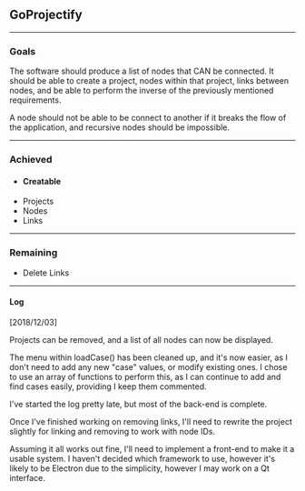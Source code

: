 ## GoProjectify

-----------

### Goals

The software should produce a list of nodes that CAN be connected. It should be able to create a project, nodes within that project, links between nodes, and be able to perform the inverse of the previously mentioned requirements.

A node should not be able to be connect to another if it breaks the flow of the application, and recursive nodes should be impossible.

------------

### Achieved
-	#### Creatable
-	Projects
-	Nodes
-	Links

------------

### Remaining
-	Delete Links

------------

#### Log
[2018/12/03]

Projects can be removed, and a list of all nodes can now be displayed.

The menu within loadCase() has been cleaned up, and it's now easier, as I don't need to add any new "case" values, or modify existing ones. I chose to use an array of functions to perform this, as I can continue to add and find cases easily, providing I keep them commented.

I've started the log pretty late, but most of the back-end is complete.

Once I've finished working on removing links, I'll need to rewrite the project slightly for linking and removing to work with node IDs.

Assuming it all works out fine, I'll need to implement a front-end to make it a usable system. I haven't decided which framework to use, however it's likely to be Electron due to the simplicity, however I may work on a Qt interface.

